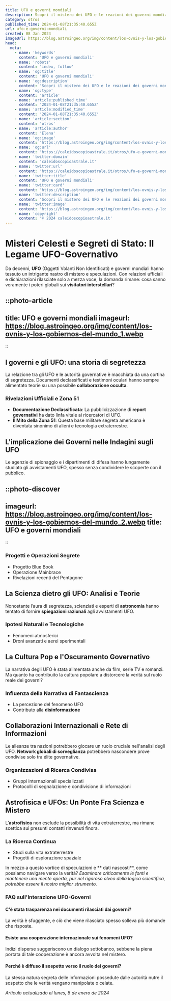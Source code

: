 ```yaml
---
title: UFO e governi mondiali
description: Scopri il mistero dei UFO e le reazioni dei governi mondiali. Analisi approfondite e teorie svelate in questo imperdibile articolo!
category: otros
published_time: 2024-01-08T21:35:40.655Z
url: ufo-e-governi-mondiali
created: 08 Jan 2024
imageUrl: https://blog.astroingeo.org/img/content/los-ovnis-y-los-gobiernos-del-mundo_1.webp
head:
  meta:
    - name: 'keywords'
      content: 'UFO e governi mondiali'
    - name: 'robots'
      content: 'index, follow'
    - name: 'og:title'
      content: 'UFO e governi mondiali'
    - name: 'og:description'
      content: 'Scopri il mistero dei UFO e le reazioni dei governi mondiali. Analisi approfondite e teorie svelate in questo imperdibile articolo!'
    - name: 'og:type'
      content: 'article'
    - name: 'article:published_time'
      content: '2024-01-08T21:35:40.655Z'
    - name: 'article:modified_time'
      content: '2024-01-08T21:35:40.655Z'
    - name: 'article:section'
      content: 'otros'
    - name: 'article:author'
      content: 'Elena'
    - name: 'og:image'
      content: 'https://blog.astroingeo.org/img/content/los-ovnis-y-los-gobiernos-del-mundo_1.webp'
    - name: 'og:url'
      content: 'https://caleidoscopioastrale.it/otros/ufo-e-governi-mondiali'
    - name: 'twitter:domain'
      content: 'caleidoscopioastrale.it'
    - name: 'twitter:url'
      content: 'https://caleidoscopioastrale.it/otros/ufo-e-governi-mondiali'
    - name: 'twitter:title'
      content: 'UFO e governi mondiali'
    - name: 'twitter:card'
      content: 'https://blog.astroingeo.org/img/content/los-ovnis-y-los-gobiernos-del-mundo_1.webp'
    - name: 'twitter:description'
      content: 'Scopri il mistero dei UFO e le reazioni dei governi mondiali. Analisi approfondite e teorie svelate in questo imperdibile articolo!'
    - name: 'twitter:image'
      content: 'https://blog.astroingeo.org/img/content/los-ovnis-y-los-gobiernos-del-mundo_1.webp'
    - name: 'copyright'
      content: '© 2024 caleidoscopioastrale.it'
---
```

# **Misteri Celesti e Segreti di Stato: Il Legame UFO-Governativo**

Da decenni, **UFO** (Oggetti Volanti Non Identificati) e governi mondiali hanno tessuto un intrigante nastro di mistero e speculazioni. Con relazioni ufficiali e dichiarazioni rilasciate solo a mezza voce, la domanda rimane: cosa sanno veramente i poteri globali sui **visitatori interstellari**?

::photo-article
---
title: UFO e governi mondiali
imageurl: https://blog.astroingeo.org/img/content/los-ovnis-y-los-gobiernos-del-mundo_1.webp
---
::

## **I governi e gli UFO: una storia di segretezza**
La relazione tra gli UFO e le autorità governative è macchiata da una cortina di segretezza. Documenti declassificati e testimoni oculari hanno sempre alimentato teorie su una possibile **collaborazione occulta**.

### **Rivelazioni Ufficiali e Zona 51**
- **Documentazione Declassificata**: La pubblicizzazione di **report governativi** ha dato linfa vitale ai ricercatori di UFO.
- **Il Mito della Zona 51**: Questa base militare segreta americana è diventata sinonimo di alieni e tecnologia extraterrestre.

## **L'implicazione dei Governi nelle Indagini sugli UFO**
Le agenzie di spionaggio e i dipartimenti di difesa hanno lungamente studiato gli avvistamenti UFO, spesso senza condividere le scoperte con il pubblico.

::photo-discover
---
imageurl: https://blog.astroingeo.org/img/content/los-ovnis-y-los-gobiernos-del-mundo_2.webp
title: UFO e governi mondiali
---
::

### **Progetti e Operazioni Segrete**
- Progetto Blue Book
- Operazione Mainbrace
- Rivelazioni recenti del Pentagone

## **La Scienza dietro gli UFO: Analisi e Teorie**
Nonostante l’aura di segretezza, scienziati e esperti di **astronomia** hanno tentato di fornire **spiegazioni razionali** agli avvistamenti UFO.

### **Ipotesi Naturali e Tecnologiche**
- Fenomeni atmosferici
- Droni avanzati e aerei sperimentali

## **La Cultura Pop e l'Oscuramento Governativo**
La narrativa degli UFO è stata alimentata anche da film, serie TV e romanzi. Ma quanto ha contribuito la cultura popolare a distorcere la verità sul ruolo reale dei governi?

### **Influenza della Narrativa di Fantascienza**
- La percezione del fenomeno UFO
- Contributo alla **disinformazione**

## **Collaborazioni Internazionali e Rete di Informazioni**
Le alleanze tra nazioni potrebbero giocare un ruolo cruciale nell'analisi degli UFO. **Network globali di sorveglianza** potrebbero nascondere prove condivise solo tra élite governative.

### **Organizzazioni di Ricerca Condivisa**
- Gruppi internazionali specializzati
- Protocolli di segnalazione e condivisione di informazioni

## **Astrofisica e UFOs: Un Ponte Fra Scienza e Mistero**
L’**astrofisica** non esclude la possibilità di vita extraterrestre, ma rimane scettica sui presunti contatti rinvenuti finora.

### **La Ricerca Continua**
- Studi sulla vita extraterrestre
- Progetti di esplorazione spaziale

In mezzo a questo vortice di speculazioni e ** dati nascosti**, come possiamo navigare verso la verità? *Esaminare criticamente le fonti e mantenere una mente aperta, pur nel rigoroso alveo della logica scientifica, potrebbe essere il nostro miglior strumento.*

### **FAQ sull'Interazione UFO-Governi**
#### **C'è stata trasparenza nei documenti rilasciati dai governi?**
La verità è sfuggente, e ciò che viene rilasciato spesso solleva più domande che risposte.

#### **Esiste una cooperazione internazionale sui fenomeni UFO?**
Indizi disperse suggeriscono un dialogo sottobanco, sebbene la piena portata di tale cooperazione è ancora avvolta nel mistero.

#### **Perché è diffuso il sospetto verso il ruolo dei governi?**
La stessa natura segreta delle informazioni possedute dalle autorità nutre il sospetto che le verità vengano manipolate o celate.

_Artículo actualizado el lunes, 8 de enero de 2024_